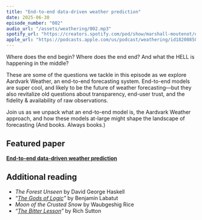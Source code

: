 ```yaml
---
title: "End-to-end data-driven weather prediction"
date: 2025-06-30
episode_number: "002"
audio_url: "/assets/weathering/002.mp3"
spotify_url: "https://creators.spotify.com/pod/show/marshall-moutenot/episodes/End-to-end-data-driven-weather-prediction-e34uafc"
apple_url: "https://podcasts.apple.com/us/podcast/weathering/id1820085883"
---
```


Where does the end begin? Where does the end end? And what the HELL is happening in the middle?

These are some of the questions we tackle in this episode as we explore Aardvark Weather, an end-to-end forecasting system. End-to-end models are super cool, and likely to be the future of weather forecasting—but they also revitalize old questions about transparency, end-user trust, and the fidelity & availability of raw observations.

Join us as we unpack what an end-to-end model is, the Aardvark Weather approach, and how these models at-large might shape the landscape of forecasting (And books. Always books.)

## Featured paper

[**End-to-end data-driven weather prediction**](https://www.nature.com/articles/s41586-025-08897-0#Sec2)

## Additional reading

- *The Forest Unseen* by David George Haskell  
- *“[The Gods of Logic](https://harpers.org/archive/2024/07/the-gods-of-logic-benjamin-labatut-ai/)”* by Benjamín Labatut  
- *Moon of the Crusted Snow* by Waubgeshig Rice  
- *“[The Bitter Lesson](http://www.incompleteideas.net/IncIdeas/BitterLesson.html)”* by Rich Sutton  
